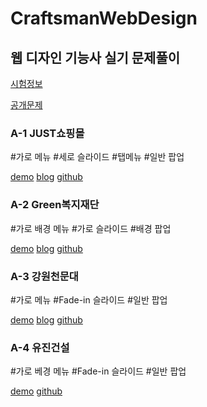 # CraftsmanWebDesign

## 웹 디자인 기능사 실기 문제풀이

[시험정보](http://www.q-net.or.kr/crf005.do?id=crf00503&jmCd=7798)

[공개문제](http://www.q-net.or.kr/cst006.do?id=cst00602&gSite=Q&gId=&brdId=Q006&code=1204&artlSeq=5199079)

### A-1 JUST쇼핑몰<br>
#가로 메뉴 #세로 슬라이드 #탭메뉴 #일반 팝업

[demo](https://ppotatog.github.io/CraftsmanWebDesign/example01/)
[blog](https://blog.naver.com/thgus2270/222384873253)
[github](https://github.com/ppotatoG/CraftsmanWebDesign/tree/master/example01)

### A-2 Green복지재단
#가로 배경 메뉴 #가로 슬라이드 #배경 팝업

[demo](https://ppotatog.github.io/CraftsmanWebDesign/example02/)
[blog](https://blog.naver.com/thgus2270/222381752187)
[github](https://github.com/ppotatoG/CraftsmanWebDesign/tree/master/example02)

### A-3 강원천문대
#가로 메뉴 #Fade-in 슬라이드 #일반 팝업

[demo](https://ppotatog.github.io/CraftsmanWebDesign/example03/)
[blog](https://blog.naver.com/thgus2270/222386447987)
[github](https://github.com/ppotatoG/CraftsmanWebDesign/tree/master/example03)

### A-4 유진건설
#가로 베경 메뉴 #Fade-in 슬라이드 #일반 팝업

[demo](https://ppotatog.github.io/CraftsmanWebDesign/example04/)
[github](https://github.com/ppotatoG/CraftsmanWebDesign/tree/master/example04)
